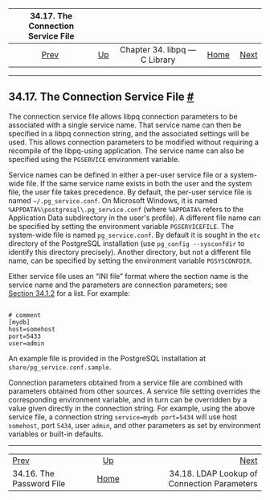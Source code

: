 

|           34.17. The Connection Service File          |                                                  |                               |                                                       |                                                                        |
| :---------------------------------------------------: | :----------------------------------------------- | :---------------------------: | ----------------------------------------------------: | ---------------------------------------------------------------------: |
| [Prev](libpq-pgpass.html "34.16. The Password File")  | [Up](libpq.html "Chapter 34. libpq — C Library") | Chapter 34. libpq — C Library | [Home](index.html "PostgreSQL 17devel Documentation") |  [Next](libpq-ldap.html "34.18. LDAP Lookup of Connection Parameters") |

***

## 34.17. The Connection Service File [#](#LIBPQ-PGSERVICE)

The connection service file allows libpq connection parameters to be associated with a single service name. That service name can then be specified in a libpq connection string, and the associated settings will be used. This allows connection parameters to be modified without requiring a recompile of the libpq-using application. The service name can also be specified using the `PGSERVICE` environment variable.

Service names can be defined in either a per-user service file or a system-wide file. If the same service name exists in both the user and the system file, the user file takes precedence. By default, the per-user service file is named `~/.pg_service.conf`. On Microsoft Windows, it is named `%APPDATA%\postgresql\.pg_service.conf` (where `%APPDATA%` refers to the Application Data subdirectory in the user's profile). A different file name can be specified by setting the environment variable `PGSERVICEFILE`. The system-wide file is named `pg_service.conf`. By default it is sought in the `etc` directory of the PostgreSQL installation (use `pg_config --sysconfdir` to identify this directory precisely). Another directory, but not a different file name, can be specified by setting the environment variable `PGSYSCONFDIR`.

Either service file uses an “INI file” format where the section name is the service name and the parameters are connection parameters; see [Section 34.1.2](libpq-connect.html#LIBPQ-PARAMKEYWORDS "34.1.2. Parameter Key Words") for a list. For example:

```

# comment
[mydb]
host=somehost
port=5433
user=admin
```

An example file is provided in the PostgreSQL installation at `share/pg_service.conf.sample`.

Connection parameters obtained from a service file are combined with parameters obtained from other sources. A service file setting overrides the corresponding environment variable, and in turn can be overridden by a value given directly in the connection string. For example, using the above service file, a connection string `service=mydb port=5434` will use host `somehost`, port `5434`, user `admin`, and other parameters as set by environment variables or built-in defaults.

***

|                                                       |                                                       |                                                                        |
| :---------------------------------------------------- | :---------------------------------------------------: | ---------------------------------------------------------------------: |
| [Prev](libpq-pgpass.html "34.16. The Password File")  |    [Up](libpq.html "Chapter 34. libpq — C Library")   |  [Next](libpq-ldap.html "34.18. LDAP Lookup of Connection Parameters") |
| 34.16. The Password File                              | [Home](index.html "PostgreSQL 17devel Documentation") |                            34.18. LDAP Lookup of Connection Parameters |
